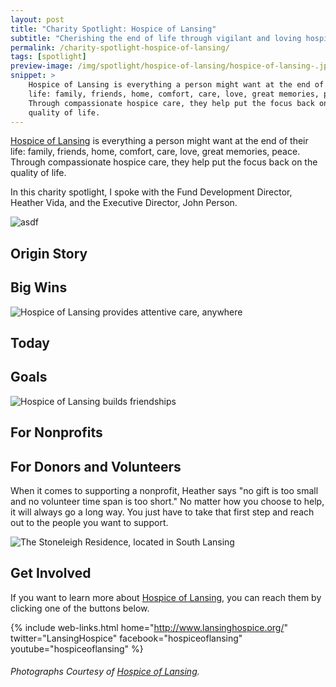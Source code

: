 ```yaml
---
layout: post
title: "Charity Spotlight: Hospice of Lansing"
subtitle: "Cherishing the end of life through vigilant and loving hospice care."
permalink: /charity-spotlight-hospice-of-lansing/
tags: [spotlight]
preview-image: /img/spotlight/hospice-of-lansing/hospice-of-lansing-.jpg
snippet: >
    Hospice of Lansing is everything a person might want at the end of their
    life: family, friends, home, comfort, care, love, great memories, peace.
    Through compassionate hospice care, they help put the focus back on the
    quality of life.
---
```


[Hospice of Lansing][1] is everything a person might want at the end of their life: family, friends, home, comfort, care, love, great memories, peace. Through compassionate hospice care, they help put the focus back on the quality of life.

In this charity spotlight, I spoke with the Fund Development Director, Heather Vida, and the Executive Director, John Person.

![][5]

## Origin Story



## Big Wins



![][4]

## Today



## Goals



![][3]

## For Nonprofits



## For Donors and Volunteers

When it comes to supporting a nonprofit, Heather says "no gift is too small and no volunteer time span is too short." No matter how you choose to help, it will always go a long way. You just have to take that first step and reach out to the people you want to support.

![][2]

## Get Involved

If you want to learn more about [Hospice of Lansing][1], you can reach them by clicking one of the buttons below.

{% include web-links.html home="http://www.lansinghospice.org/" twitter="LansingHospice" facebook="hospiceoflansing" youtube="hospiceoflansing" %}

###### Photographs Courtesy of [Hospice of Lansing][1].



[1]: http://www.lansinghospice.org/ "Hospice of Lansing Homepage"
[2]: /img/spotlight/hospice-of-lansing/hospice-of-lansing-stoneleigh.jpg "The Stoneleigh Residence, located in South Lansing"
[3]: /img/spotlight/hospice-of-lansing/hospice-of-lansing-smiles.jpg "Hospice of Lansing builds friendships"
[4]: /img/spotlight/hospice-of-lansing/hospice-of-lansing-tlc.jpg "Hospice of Lansing provides attentive care, anywhere"
[5]: /img/spotlight/hospice-of-lansing/hospice-of-lansing-smiles.jpg "asdf"
